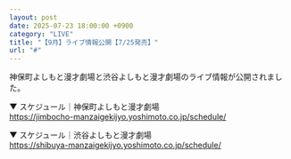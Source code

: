 ```yaml
---
layout: post
date: 2025-07-23 18:00:00 +0900
category: "LIVE"
title: "【9月】ライブ情報公開【7/25発売】"
url: "#"
---
```


神保町よしもと漫才劇場と渋谷よしもと漫才劇場のライブ情報が公開されました。

▼ スケジュール｜神保町よしもと漫才劇場<br>
<https://jimbocho-manzaigekijyo.yoshimoto.co.jp/schedule/>

▼ スケジュール｜渋谷よしもと漫才劇場<br>
<https://shibuya-manzaigekijyo.yoshimoto.co.jp/schedule/>
